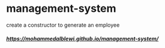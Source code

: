 # management-system
create a constructor to generate an employee 
##### https://mohammedalblewi.github.io/management-system/